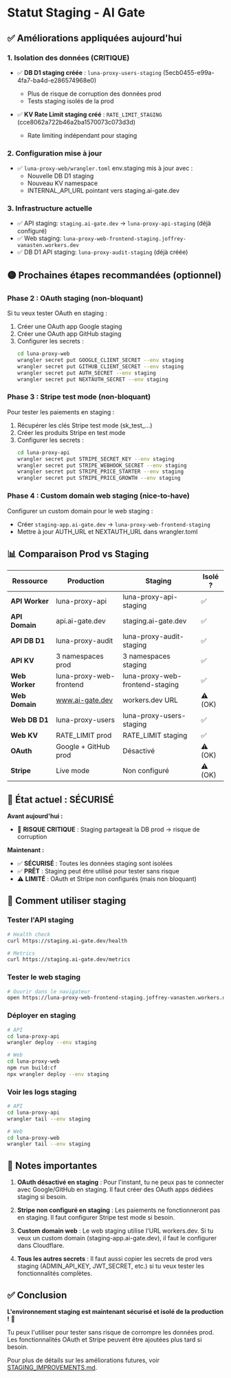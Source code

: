 # Statut Staging - AI Gate

## ✅ Améliorations appliquées aujourd'hui

### 1. **Isolation des données (CRITIQUE)**
- ✅ **DB D1 staging créée** : `luna-proxy-users-staging` (5ecb0455-e99a-4fa7-ba4d-e286574968e0)
  - Plus de risque de corruption des données prod
  - Tests staging isolés de la prod

- ✅ **KV Rate Limit staging créé** : `RATE_LIMIT_STAGING` (cce8062a722b46a2ba1570073c073d3d)
  - Rate limiting indépendant pour staging

### 2. **Configuration mise à jour**
- ✅ `luna-proxy-web/wrangler.toml` env.staging mis à jour avec :
  - Nouvelle DB D1 staging
  - Nouveau KV namespace
  - INTERNAL_API_URL pointant vers staging.ai-gate.dev

### 3. **Infrastructure actuelle**
- ✅ API staging: `staging.ai-gate.dev` → `luna-proxy-api-staging` (déjà configuré)
- ✅ Web staging: `luna-proxy-web-frontend-staging.joffrey-vanasten.workers.dev`
- ✅ DB D1 API staging: `luna-proxy-audit-staging` (déjà créée)

## 🟡 Prochaines étapes recommandées (optionnel)

### Phase 2 : OAuth staging (non-bloquant)
Si tu veux tester OAuth en staging :
1. Créer une OAuth app Google staging
2. Créer une OAuth app GitHub staging
3. Configurer les secrets :
   ```bash
   cd luna-proxy-web
   wrangler secret put GOOGLE_CLIENT_SECRET --env staging
   wrangler secret put GITHUB_CLIENT_SECRET --env staging
   wrangler secret put AUTH_SECRET --env staging
   wrangler secret put NEXTAUTH_SECRET --env staging
   ```

### Phase 3 : Stripe test mode (non-bloquant)
Pour tester les paiements en staging :
1. Récupérer les clés Stripe test mode (sk_test_...)
2. Créer les produits Stripe en test mode
3. Configurer les secrets :
   ```bash
   cd luna-proxy-api
   wrangler secret put STRIPE_SECRET_KEY --env staging
   wrangler secret put STRIPE_WEBHOOK_SECRET --env staging
   wrangler secret put STRIPE_PRICE_STARTER --env staging
   wrangler secret put STRIPE_PRICE_GROWTH --env staging
   ```

### Phase 4 : Custom domain web staging (nice-to-have)
Configurer un custom domain pour le web staging :
- Créer `staging-app.ai-gate.dev` → `luna-proxy-web-frontend-staging`
- Mettre à jour AUTH_URL et NEXTAUTH_URL dans wrangler.toml

## 📊 Comparaison Prod vs Staging

| Ressource | Production | Staging | Isolé ? |
|-----------|-----------|---------|---------|
| **API Worker** | luna-proxy-api | luna-proxy-api-staging | ✅ |
| **API Domain** | api.ai-gate.dev | staging.ai-gate.dev | ✅ |
| **API DB D1** | luna-proxy-audit | luna-proxy-audit-staging | ✅ |
| **API KV** | 3 namespaces prod | 3 namespaces staging | ✅ |
| **Web Worker** | luna-proxy-web-frontend | luna-proxy-web-frontend-staging | ✅ |
| **Web Domain** | www.ai-gate.dev | workers.dev URL | ⚠️ (OK) |
| **Web DB D1** | luna-proxy-users | luna-proxy-users-staging | ✅ |
| **Web KV** | RATE_LIMIT prod | RATE_LIMIT staging | ✅ |
| **OAuth** | Google + GitHub prod | Désactivé | ⚠️ (OK) |
| **Stripe** | Live mode | Non configuré | ⚠️ (OK) |

## 🎯 État actuel : SÉCURISÉ

**Avant aujourd'hui :**
- 🔴 **RISQUE CRITIQUE** : Staging partageait la DB prod → risque de corruption

**Maintenant :**
- ✅ **SÉCURISÉ** : Toutes les données staging sont isolées
- ✅ **PRÊT** : Staging peut être utilisé pour tester sans risque
- ⚠️ **LIMITÉ** : OAuth et Stripe non configurés (mais non bloquant)

## 🚀 Comment utiliser staging

### Tester l'API staging
```bash
# Health check
curl https://staging.ai-gate.dev/health

# Metrics
curl https://staging.ai-gate.dev/metrics
```

### Tester le web staging
```bash
# Ouvrir dans le navigateur
open https://luna-proxy-web-frontend-staging.joffrey-vanasten.workers.dev
```

### Déployer en staging
```bash
# API
cd luna-proxy-api
wrangler deploy --env staging

# Web
cd luna-proxy-web
npm run build:cf
npx wrangler deploy --env staging
```

### Voir les logs staging
```bash
# API
cd luna-proxy-api
wrangler tail --env staging

# Web
cd luna-proxy-web
wrangler tail --env staging
```

## 📝 Notes importantes

1. **OAuth désactivé en staging** : Pour l'instant, tu ne peux pas te connecter avec Google/GitHub en staging. Il faut créer des OAuth apps dédiées staging si besoin.

2. **Stripe non configuré en staging** : Les paiements ne fonctionneront pas en staging. Il faut configurer Stripe test mode si besoin.

3. **Custom domain web** : Le web staging utilise l'URL workers.dev. Si tu veux un custom domain (staging-app.ai-gate.dev), il faut le configurer dans Cloudflare.

4. **Tous les autres secrets** : Il faut aussi copier les secrets de prod vers staging (ADMIN_API_KEY, JWT_SECRET, etc.) si tu veux tester les fonctionnalités complètes.

## ✅ Conclusion

**L'environnement staging est maintenant sécurisé et isolé de la production !** 🎉

Tu peux l'utiliser pour tester sans risque de corrompre les données prod. Les fonctionnalités OAuth et Stripe peuvent être ajoutées plus tard si besoin.

Pour plus de détails sur les améliorations futures, voir [STAGING_IMPROVEMENTS.md](STAGING_IMPROVEMENTS.md).
